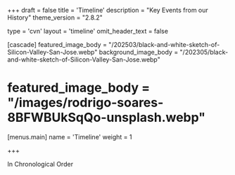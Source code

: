 +++
draft = false
title = 'Timeline'
description = "Key Events from our History"
theme_version = "2.8.2"

type = 'cvn'
layout = 'timeline'
omit_header_text = false

[cascade]
featured_image_body = "/202503/black-and-white-sketch-of-Silicon-Valley-San-Jose.webp"
background_image_body = "/202305/black-and-white-sketch-of-Silicon-Valley-San-Jose.webp"
# featured_image_body = "/images/rodrigo-soares-8BFWBUkSqQo-unsplash.webp"

[menus.main]
  name = 'Timeline'
  weight = 1

+++

In Chronological Order


